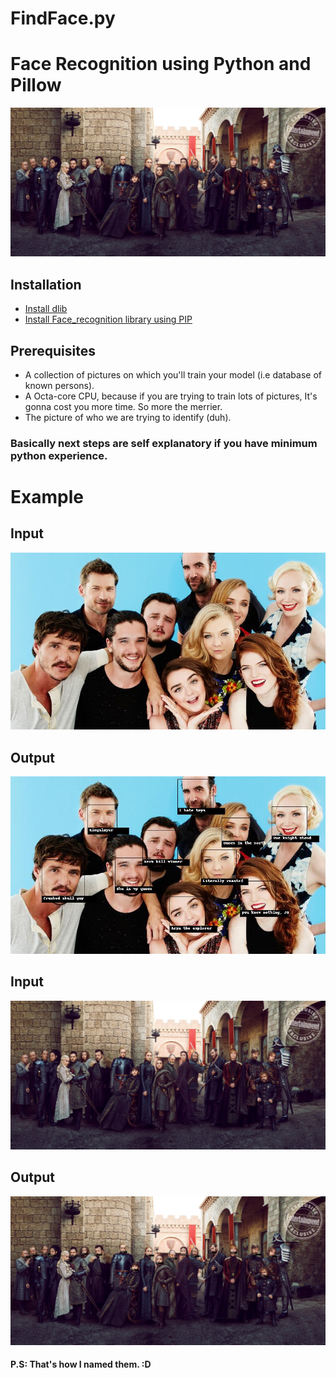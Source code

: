# FindFace.py

# Face Recognition using Python and Pillow
![alt text](./unknown/s8.jpg)

## Installation
  * [Install dlib](https://gist.github.com/ageitgey/629d75c1baac34dfa5ca2a1928a7aeaf)
  * [Install Face_recognition library using PIP](https://pypi.org/project/face_recognition/)
  
## Prerequisites
  * A collection of pictures on which you'll train your model (i.e database of known persons).
  * A Octa-core CPU, because if you are trying to train lots of pictures, It's gonna cost you more time. So more the merrier.
  * The picture of who we are trying to identify (duh).

### Basically next steps are self explanatory if you have minimum python experience.

# Example

## Input 
![alt text](./unknown/group.jpg)

## Output

![alt text](./identified.jpg)


## Input 
![alt text](./unknown/s8.jpg)

## Output
![alt text](./identifieds8.jpg)



#### P.S: That's how I named them. :D
